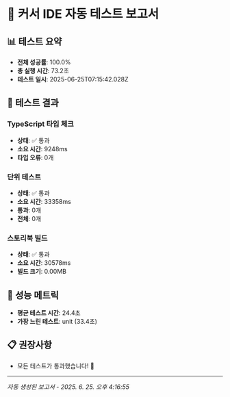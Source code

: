 # 🎯 커서 IDE 자동 테스트 보고서

## 📊 테스트 요약

- **전체 성공률**: 100.0%
- **총 실행 시간**: 73.2초
- **테스트 일시**: 2025-06-25T07:15:42.028Z

## 🧪 테스트 결과

### TypeScript 타입 체크

- **상태**: ✅ 통과
- **소요 시간**: 9248ms
- **타입 오류**: 0개

### 단위 테스트

- **상태**: ✅ 통과
- **소요 시간**: 33358ms
- **통과**: 0개
- **전체**: 0개

### 스토리북 빌드

- **상태**: ✅ 통과
- **소요 시간**: 30578ms
- **빌드 크기**: 0.00MB

## 🚀 성능 메트릭

- **평균 테스트 시간**: 24.4초
- **가장 느린 테스트**: unit (33.4초)

## 📋 권장사항

- 모든 테스트가 통과했습니다! 🎉

---

_자동 생성된 보고서 - 2025. 6. 25. 오후 4:16:55_
